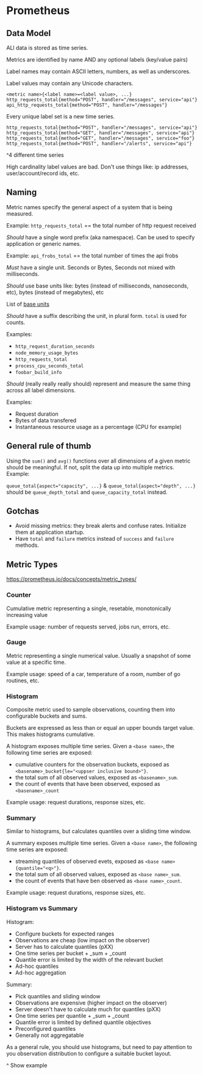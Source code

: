 # Prometheus

## Data Model

ALl data is stored as time series.

Metrics are identified by name AND any optional labels (key/value pairs)

Label names may contain ASCII letters, numbers, as well as underscores.

Label values may contain any Unicode characters.

```
<metric name>{<label name>=<label value>, ...}
http_requests_total{method="POST", handler="/messages", service="api"}
api_http_requests_total{method="POST", handler="/messages"}
```

Every unique label set is a new time series.

```
http_requests_total{method="POST", handler="/messages", service="api"}
http_requests_total{method="GET", handler="/messages", service="api"}
http_requests_total{method="GET", handler="/messages", service="foo"}
http_requests_total{method="POST", handler="/alerts", service="api"}
```

^4 different time series

High cardinality label values are bad. Don't use things like: ip addresses, user/account/record ids, etc.

## Naming

Metric names specify the general aspect of a system that is being measured.

Example: `http_requests_total` == the total number of http request received

*Should* have a single word prefix (aka namespace). Can be used to specify application or generic names.

Example: `api_frobs_total` == the total number of times the api frobs

*Must* have a single unit. Seconds or Bytes, Seconds not mixed with milliseconds.

*Should* use base units like: bytes (instead of milliseconds, nanoseconds, etc), bytes (instead of megabytes), etc

List of [base units](https://prometheus.io/docs/practices/naming/#base-units)

*Should* have a suffix describing the unit, in plural form. `total` is used for counts.

Examples:

* `http_request_duration_seconds`
* `node_memory_usage_bytes`
* `http_requests_total`
* `process_cpu_seconds_total`
* `foobar_build_info`

*Should* (really really really should) represent and measure the same thing across all label dimensions.

Examples:

* Request duration
* Bytes of data transfered
* Instantaneous resource usage as a percentage (CPU for example)

## General rule of thumb

Using the `sum()` and `avg()` functions over all dimensions of a given metric should be meaningful. If not, split the data up into multiple metrics. Example:

`queue_total{aspect="capacity", ...}` & `queue_total{aspect="depth", ...}` should be `queue_depth_total` and `queue_capacity_total` instead.

## Gotchas

* Avoid missing metrics: they break alerts and confuse rates. Initialize them at application startup.
* Have `total` and `failure` metrics instead of `success` and `failure` methods.

## Metric Types

https://prometheus.io/docs/concepts/metric_types/

### Counter

Cumulative metric representing a single, resetable, monotonically increasing value

Example usage: number of requests served, jobs run, errors, etc.

### Gauge

Metric representing a single numerical value. Usually a snapshot of some value at a specific time.

Example usage: speed of a car, temperature of a room, number of go routines, etc.

### Histogram

Composite metric used to sample observations, counting them into configurable buckets and sums.

Buckets are expressed as less than or equal an upper bounds target value. This makes histograms cumulative.

A histogram exposes multiple time series. Given a `<base name>`, the following time series are exposed:

* cumulative counters for the observation buckets, exposed as `<basename>_bucket{le="<uppser inclusive bound>"}`.
* the total sum of all observed values, exposed as `<basename>_sum`.
* the count of events that have been observed, exposed as `<basename>_count`

Example usage: request durations, response sizes, etc.

### Summary

Similar to histograms, but calculates quantiles over a sliding time window.

A summary exposes multiple time series. Given a `<base name>`, the following time series are exposed:

* streaming quantiles of observed evets, exposed as `<base name>{quantile="<q>"}`.
* the total sum of all observed values, exposed as `<base name>_sum`.
* the count of events that have ben observed as `<base name>_count`.

Example usage: request durations, response sizes, etc.

### Histogram vs Summary

Histogram:

* Configure buckets for expected ranges
* Observations are cheap (low impact on the observer)
* Server has to calculate quantiles (pXX)
* One time series per bucket + _sum + _count
* Quantile error is limited by the width of the relevant bucket
* Ad-hoc quantiles
* Ad-hoc aggregation

Summary:

* Pick quantiles and sliding window
* Observations are expensive (higher impact on the observer)
* Server doesn't have to calculate much for quantiles (pXX)
* One time series per quantile + _sum + _count
* Quantile error is limited by defined quantile objectives
* Preconfigured quantiles
* Generally not aggregatable

As a general rule, you should use histograms, but need to pay attention to you observation distribution to configure a suitable bucket layout.

^ Show example
